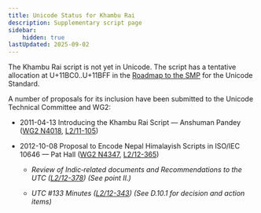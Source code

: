 ```yaml
---
title: Unicode Status for Khambu Rai
description: Supplementary script page
sidebar:
    hidden: true
lastUpdated: 2025-09-02
---
```


The Khambu Rai script is not yet in Unicode. The script has a tentative allocation at U+11BC0..U+11BFF in the [Roadmap to the SMP](http://www.unicode.org/roadmaps/smp/) for the Unicode Standard.

[comment]: # (end of intro)

[comment]: # (start of blocks)



[comment]: # (end of blocks)

[comment]: # (start of chars)



[comment]: # (end of chars)

[comment]: # (start of rest)

A number of proposals for its inclusion have been submitted to the Unicode Technical Committee and WG2:

- 2011-04-13 Introducing the Khambu Rai Script — Anshuman Pandey ([WG2 N4018](https://www.unicode.org/wg2/docs/n4018.pdf), [L2/11-105](http://www.unicode.org/cgi-bin/GetMatchingDocs.pl?L2/11-105))

- 2012-10-08 Proposal to Encode Nepal Himalayish Scripts in ISO/IEC 10646 — Pat Hall ([WG2 N4347](https://www.unicode.org/wg2/docs/n4347.pdf), [L2/12-365](http://www.unicode.org/cgi-bin/GetMatchingDocs.pl?L2/12-365))

  - _Review of Indic‐related documents and Recommendations to the UTC ([L2/12-378](http://www.unicode.org/cgi-bin/GetMatchingDocs.pl?L2/12-378)) (See point II.)_

  - _UTC #133 Minutes ([L2/12-343](http://www.unicode.org/L2/L2012/12343.htm)) (See D.10.1 for decision and action items)_
